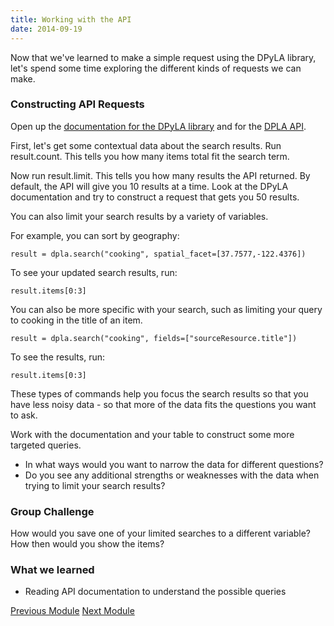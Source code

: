 ```yaml
---
title: Working with the API
date: 2014-09-19
---
```


Now that we've learned to make a simple request using the DPyLA library, let's spend some time exploring the different kinds of requests we can make. 

### Constructing API Requests

Open up the [documentation for the DPyLA library](https://github.com/bibliotechy/DPyLA) and for the [DPLA API](http://dp.la/info/developers/codex/requests/).

First, let's get some contextual data about the search results. Run <span class="command">result.count</span>. This tells you how many items total fit the search term. 

Now run <span class="command">result.limit</span>. This tells you how many results the API returned. By default, the API will give you 10 results at a time. Look at the DPyLA documentation and try to construct a request that gets you 50 results.

You can also limit your search results by a variety of variables. 

For example, you can sort by geography:

	result = dpla.search("cooking", spatial_facet=[37.7577,-122.4376])

To see your updated search results, run:

    result.items[0:3]


You can also be more specific with your search, such as limiting your query to cooking in the title of an item. 

	result = dpla.search("cooking", fields=["sourceResource.title"])

To see the results, run:

    result.items[0:3]

These types of commands help you focus the search results so that you have less noisy data - so that more of the data fits the questions you want to ask.

Work with the documentation and your table to construct some more targeted queries. 

- In what ways would you want to narrow the data for different questions?
- Do you see any additional strengths or weaknesses with the data when trying to limit your search results?

### Group Challenge

How would you save one of your limited searches to a different variable? How then would you show the items?

### What we learned

- Reading API documentation to understand the possible queries

<span class="left">[Previous Module](module03.html)</span>
<span class="right">[Next Module](module05.html)</span>